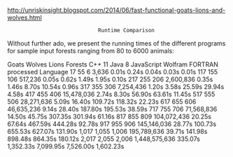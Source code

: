 http://unriskinsight.blogspot.com/2014/06/fast-functional-goats-lions-and-wolves.html

                                 Runtime Comparison

   Without further ado, we present the running times of the different programs
   for sample input forests ranging from 80 to 6000 animals:

   Goats Wolves Lions Forests       C++ 11  Java 8    JavaScript Wolfram   FORTRAN
                      processed                                  Language
   17    55     6     3,636         0.01s   0.24s     0.04s      0.03s     0.01s
   117   155    106   517,236       0.05s   0.62s     1.49s      1.95s     0.10s
   217   255    206   2,600,836     0.35s   1.46s     8.70s      10.54s    0.96s
   317   355    306   7,254,436     1.20s   3.58s     25.59s     29.94s    4.58s
   417   455    406   15,478,036    2.74s   8.30s     56.90s     63.61s    11.45s
   517   555    506   28,271,636    5.09s   16.40s    109.72s    118.32s   22.23s
   617   655    606   46,635,236    9.14s   28.40s    187.80s    195.53s   38.59s
   717   755    706   71,568,836    14.50s  45.75s    307.35s    301.94s   61.16s
   817   855    809   104,072,436   20.25s  67.64s    467.59s    444.28s   92.78s
   917   955    906   145,146,036   28.77s  100.73s   655.53s    627.07s   131.90s
   1,017 1,055  1,006 195,789,636   39.71s  141.98s   898.48s    864.35s   180.12s
   2,017 2,055  2,006 1,448,575,636 335.07s 1,352.33s 7,099.95s  7,526.00s 1,602.23s

 
